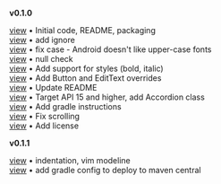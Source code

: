 **v0.1.0**


[view](https://github.com/sarumont/sigilui/commit/14d3ec1454034ac752336d690d140b09d267d38e) &bull; Initial code, README, packaging  
[view](https://github.com/sarumont/sigilui/commit/f5ecce14fd82cdd548535fff5a7e899159230581) &bull; add ignore  
[view](https://github.com/sarumont/sigilui/commit/90d0de7d6cf145fe743c6e2a1a7d2c3e520e03ec) &bull; fix case - Android doesn't like upper-case fonts  
[view](https://github.com/sarumont/sigilui/commit/d74a2c4e0208687672ec274c47627cefc46c180e) &bull; null check  
[view](https://github.com/sarumont/sigilui/commit/5864fb017397e46c688f76f4662fa3734069e420) &bull; Add support for styles (bold, italic)  
[view](https://github.com/sarumont/sigilui/commit/95b84a3b224f97f2d842861e924420a039295294) &bull; Add Button and EditText overrides  
[view](https://github.com/sarumont/sigilui/commit/e4afbd547c703735596878ace5ef53e568e2ea45) &bull; Update README  
[view](https://github.com/sarumont/sigilui/commit/30bcc254ac83aa44b872b5054c0a2cb6b9a2d994) &bull; Target API 15 and higher, add Accordion class  
[view](https://github.com/sarumont/sigilui/commit/6fd3d74fde393e29ff02f81b0ac3a9b9ca882dc7) &bull; Add gradle instructions  
[view](https://github.com/sarumont/sigilui/commit/2cbfafe7fe8a05f734a6b98769fd956684e435e7) &bull; Fix scrolling  
[view](https://github.com/sarumont/sigilui/commit/4a075f3607f354bb8703be1ef3776ca631a5299b) &bull; Add license  

**v0.1.1**


[view](https://github.com/sarumont/sigilui/commit/cf4423c1db4fa18c64c4a12ac9b31bcc5b51245f) &bull; indentation, vim modeline  
[view](https://github.com/sarumont/sigilui/commit/af6ff85445b7ea86c12ca6d1f61f2c46f589b42e) &bull; add gradle config to deploy to maven central  
